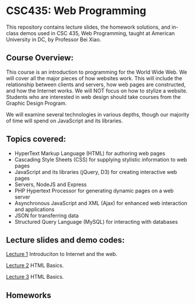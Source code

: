 # CSC435: Web Programming

This repository contains lecture slides, the homework solutions, and in-class demos used in CSC 435, Web Programming, taught at American University in DC, by Professor Bei Xiao. 

<h2>Course Overview:</h2>

This course is an introduction to programming for the World Wide Web. We will cover all the major pieces of how websites work. This will include the relationship between clients and servers, how web pages are constructed, and how the Internet works. We will NOT focus on how to stylize a website. Students who are interested in web design should take courses from the Graphic Design Program. 

We will examine several technologies in various depths, though our majority of time will spend on JavaScript and its libraries. 

<h2>Topics covered:</h2>

<ul>
<li>HyperText Markup Language (HTML) for authoring web pages
<li>Cascading Style Sheets (CSS) for supplying stylistic information to web pages 
<li>JavaScript and its libraries (jQuery, D3) for creating interactive web pages 
<li> Servers, NodeJS and Express 	
<li> PHP Hypertext Processor for generating dynamic pages on a web server 
<li>Asynchronous JavaScript and XML (Ajax) for enhanced web interaction and applications 
<li>JSON for transferring data
<li>Structured Query Language (MySQL) for interacting with databases
</ul>

<h2>Lecture slides and demo codes:</h2>
<p><a href="https://github.com/fruittree/CSC435WebProgramming/blob/master/Lecture1.pdf">Lecture 1</a>  Introduciton to Internet and the web.</p> 

<p>
<a href="https://github.com/fruittree/CSC435WebProgramming/blob/master/Lecture2.pdf">Lecture 2</a> HTML Basics. 
</p>

<p>
<a href="https://github.com/fruittree/CSC435WebProgramming/blob/master/Lecture3.pdf">Lecture 3</a> HTML Basics. 
</p>
<h2>Homeworks</h2>

